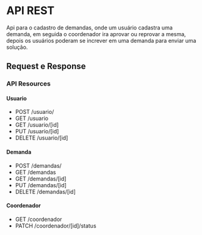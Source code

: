 # API REST
Api para o cadastro de demandas, onde um usuário cadastra uma demanda, em seguida o coordenador ira aprovar ou reprovar a mesma, depois os usuários poderam se increver em uma demanda para enviar uma solução.

## Request e Response

### API Resources
#### Usuario
- POST /usuario/
- GET /usuario
- GET /usuario/[id]
- PUT /usuario/[id]
- DELETE /usuario/[id]

#### Demanda
- POST /demandas/
- GET /demandas
- GET /demandas/[id]
- PUT /demandas/[id]
- DELETE /demandas/[id]

#### Coordenador
- GET /coordenador
- PATCH /coordenador/[id]/status